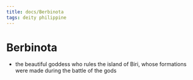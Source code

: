 ```yaml
---
title: docs/Berbinota
tags: deity philippine
---
```


# Berbinota
- the beautiful goddess who rules the island of Biri, whose formations were made during the battle of the gods